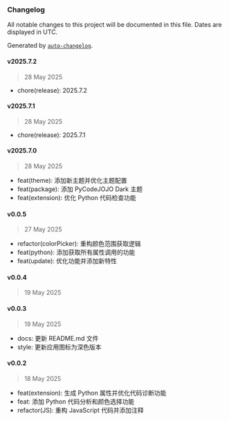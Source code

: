 ### Changelog

All notable changes to this project will be documented in this file. Dates are displayed in UTC.

Generated by [`auto-changelog`](https://github.com/CookPete/auto-changelog).

#### v2025.7.2

> 28 May 2025

- chore(release): 2025.7.2

#### v2025.7.1

> 28 May 2025

- chore(release): 2025.7.1

#### v2025.7.0

> 28 May 2025

- feat(theme): 添加新主题并优化主题配置
- feat(package): 添加 PyCodeJOJO Dark 主题
- feat(extension): 优化 Python 代码检查功能

#### v0.0.5

> 27 May 2025

- refactor(colorPicker): 重构颜色范围获取逻辑
- feat(python): 添加获取所有属性调用的功能
- feat(update): 优化功能并添加新特性

#### v0.0.4

> 19 May 2025

#### v0.0.3

> 19 May 2025

- docs: 更新 README.md 文件
- style: 更新应用图标为深色版本

#### v0.0.2

> 18 May 2025

- feat(extension): 生成 Python 属性并优化代码诊断功能
- feat: 添加 Python 代码分析和颜色选择功能
- refactor(JS): 重构 JavaScript 代码并添加注释
